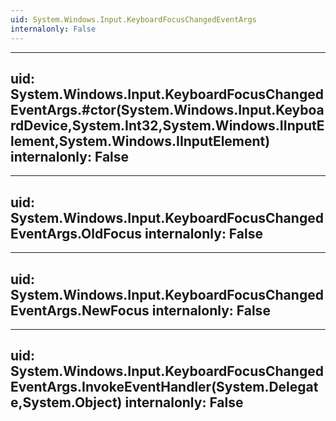 ```yaml
---
uid: System.Windows.Input.KeyboardFocusChangedEventArgs
internalonly: False
---
```


---
uid: System.Windows.Input.KeyboardFocusChangedEventArgs.#ctor(System.Windows.Input.KeyboardDevice,System.Int32,System.Windows.IInputElement,System.Windows.IInputElement)
internalonly: False
---

---
uid: System.Windows.Input.KeyboardFocusChangedEventArgs.OldFocus
internalonly: False
---

---
uid: System.Windows.Input.KeyboardFocusChangedEventArgs.NewFocus
internalonly: False
---

---
uid: System.Windows.Input.KeyboardFocusChangedEventArgs.InvokeEventHandler(System.Delegate,System.Object)
internalonly: False
---
